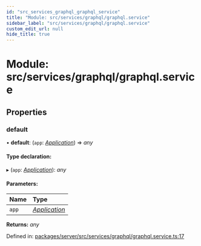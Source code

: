 ```yaml
---
id: "src_services_graphql_graphql_service"
title: "Module: src/services/graphql/graphql.service"
sidebar_label: "src/services/graphql/graphql.service"
custom_edit_url: null
hide_title: true
---
```


# Module: src/services/graphql/graphql.service

## Properties

### default

• **default**: (`app`: [*Application*](src_declarations.md#application)) => *any*

#### Type declaration:

▸ (`app`: [*Application*](src_declarations.md#application)): *any*

#### Parameters:

Name | Type |
:------ | :------ |
`app` | [*Application*](src_declarations.md#application) |

**Returns:** *any*

Defined in: [packages/server/src/services/graphql/graphql.service.ts:17](https://github.com/xr3ngine/xr3ngine/blob/66a84a950/packages/server/src/services/graphql/graphql.service.ts#L17)

